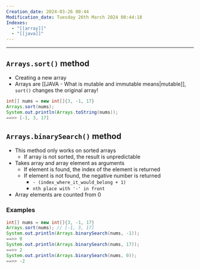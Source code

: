 ```yaml
---
Creation_date: 2024-03-26 00:44
Modification_date: Tuesday 26th March 2024 00:44:18
Indexes:
  - "[[array]]"
  - "[[java]]"
---
```


----
## `Arrays.sort()` method
- Creating a new array
- Arrays are [[JAVA - What is mutable and immutable means|mutable]], `sort()` changes the original array! 
```java
int[] nums = new int[]{3, -1, 17}
Arrays.sort(nums);
System.out.println(Arrays.toString(nums));
==>> [-1, 3, 17]
```

## `Arrays.binarySearch()` method
- This method only works on sorted arrays
	- If array is not sorted, the result is unpredictable
- Takes array and array element as arguments
	- If element is found, the index of the element is returned
	- If element is not found, the negative number is returned
		- `- (index_where_it_would_belong + 1)`
		- `nth place with '-' in front`
- Array elements are counted from 0

### Examples

```java
int[] nums = new int[]{3, -1, 17}
Arrays.sort(nums); // [-1, 3, 17]
System.out.println(Arrays.binarySearch(nums, -1));
==>> 0
System.out.println(Arrays.binarySearch(nums, 17));
==>> 2
System.out.println(Arrays.binarySearch(nums, 0));
==>> -2
```